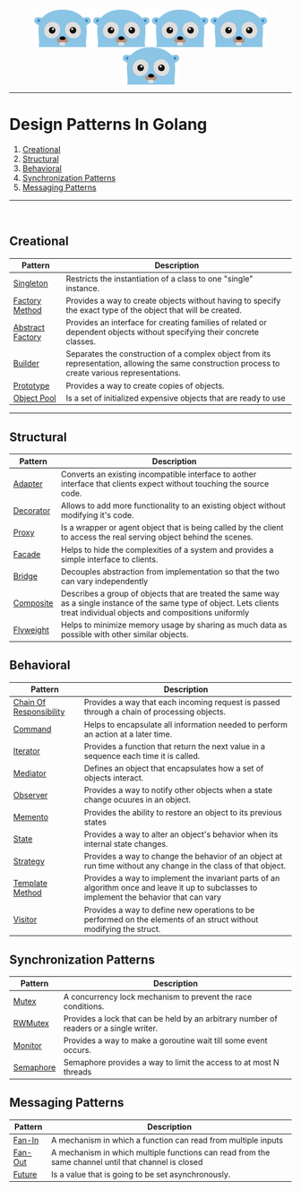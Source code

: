 <br />

<p style="text-align:center; width:100%">
  <img align="center" src="gopher.png" />
  <img align="center" src="gopher.png" />
  <img align="center" src="gopher.png" />
  <img align="center" src="gopher.png" />
  <img align="center" src="gopher.png" />
</p>

---

# Design Patterns In Golang
1. [Creational](#Creational)
2. [Structural](#Structural)
3. [Behavioral](#Behavioral)
4. [Synchronization Patterns](#Synchronization-Patterns)
5. [Messaging Patterns](#Messaging-Patterns)

---
<br />


## Creational

| Pattern | Description |
| ----------- | ----------- |
| [Singleton](/creational/singleton.md) | Restricts the instantiation of a class to one "single" instance.  |
| [Factory Method](/creational/factory_method.md) | Provides a way to create objects without having to specify the exact type of the object that will be created.  |
| [Abstract Factory](/creational/abstract_factory.md) | Provides an interface for creating families of related or dependent objects without specifying their concrete classes. |
| [Builder](/creational/builder.md) | Separates the construction of a complex object from its representation, allowing the same construction process to create various representations. |
| [Prototype](/creational/prototype.md) | Provides a way to create copies of objects.  |
| [Object Pool](/creational/object_pool.md) | Is a set of initialized expensive objects that are ready to use |

---

## Structural

| Pattern | Description |
| ----------- | ----------- |
| [Adapter](/structural/adapter.md) | Converts an existing incompatible interface to aother interface that clients expect without touching the source code.  |
| [Decorator](/structural/decorator.md) | Allows to add more functionality to an existing object without modifying it's code.  |
| [Proxy](/structural/proxy.md) | Is a wrapper or agent object that is being called by the client to access the real serving object behind the scenes. |
| [Facade](/structural/facade.md) | Helps to hide the complexities of a system and provides a simple interface to clients. |
| [Bridge](/structural/bridge.md) | Decouples abstraction from implementation so that the two can vary independently |
| [Composite](/structural/composite.md) | Describes a group of objects that are treated the same way as a single instance of the same type of object. Lets clients treat individual objects and compositions uniformly |
| [Flyweight](/structural/flyweight.md) | Helps to minimize memory usage by sharing as much data as possible with other similar objects. |


## Behavioral

| Pattern | Description |
| ----------- | ----------- |
| [Chain Of Responsibility](/behavioral/chain_of_responsibility.md) | Provides a way that each incoming request is passed through a chain of processing objects.  |
| [Command](/behavioral/command.md) | Helps to encapsulate all information needed to perform an action at a later time. |
| [Iterator](/behavioral/iterator.md) | Provides a function that return the next value in a sequence each time it is called.  |
| [Mediator](/behavioral/mediator.md) | Defines an object that encapsulates how a set of objects interact. |
| [Observer](/behavioral/observer.md) | Provides a way to notify other objects when a state change ocuures in an object.|
| [Memento](/behavioral/memento.md) | Provides the ability to restore an object to its previous states |
| [State](/behavioral/state.md) | Provides a way to alter an object's behavior when its internal state changes.  |
| [Strategy](/behavioral/strategy.md) | Provides a way to change the behavior of an object at run time without any change in the class of that object. |
| [Template Method](/behavioral/template_method.md) | Provides a way to implement the invariant parts of an algorithm once and leave it up to subclasses to implement the behavior that can vary |
| [Visitor](/behavioral/visitor.md) | Provides a way to define new operations to be performed on the elements of an struct without modifying the struct. |

## Synchronization Patterns 

| Pattern | Description |
| ----------- | ----------- |
| [Mutex](/synchronization/lock_mutex.md) | A concurrency lock mechanism to prevent the race conditions. |
| [RWMutex](/synchronization/read_write_lock.md) | Provides a lock that can be held by an arbitrary number of readers or a single writer. |
| [Monitor](/synchronization/monitor.md) | Provides a way to make a goroutine wait till some event occurs. |
| [Semaphore](/synchronization/semaphore.md) | Semaphore provides a way to limit the access to at most N threads |

## Messaging Patterns 

| Pattern | Description |
| ----------- | ----------- |
| [Fan-In](/messaging/fan_in.md) | A mechanism in which a function can read from multiple inputs |
| [Fan-Out](/messaging/fan_out.md) | A mechanism in which multiple functions can read from the same channel until that channel is closed |
| [Future](/messaging/future.md) | Is a value that is going to be set asynchronously.  |

